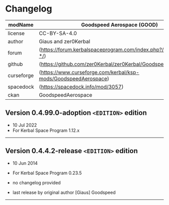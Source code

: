 # Changelog  
  
| modName    | Goodspeed Aerospace (GOOD)                                        |
| ---------- | ----------------------------------------------------------------- |
| license    | CC-BY-SA-4.0                                                      |
| author     | Giaus and zer0Kerbal                                              |
| forum      | (https://forum.kerbalspaceprogram.com/index.php?/topic/208894-*/) |
| github     | (https://github.com/zer0Kerbal/zer0Kerbal/GoodspeedAerospace)     |
| curseforge | (https://www.curseforge.com/kerbal/ksp-mods/GoodspeedAerospace)   |
| spacedock  | (https://spacedock.info/mod/3057)                                 |
| ckan       | GoodspeedAerospace                                                |

## Version 0.4.99.0-adoption `<EDITION>` edition

* 10 Jul 2022
* For Kerbal Space Program 1.12.x

---

## Version 0.4.4.2-release `<EDITION>` edition

* 10 Jun 2014
* For Kerbal Space Program 0.23.5

* no changelog provided
* last release by original author [Giaus] Goodspeed

---
